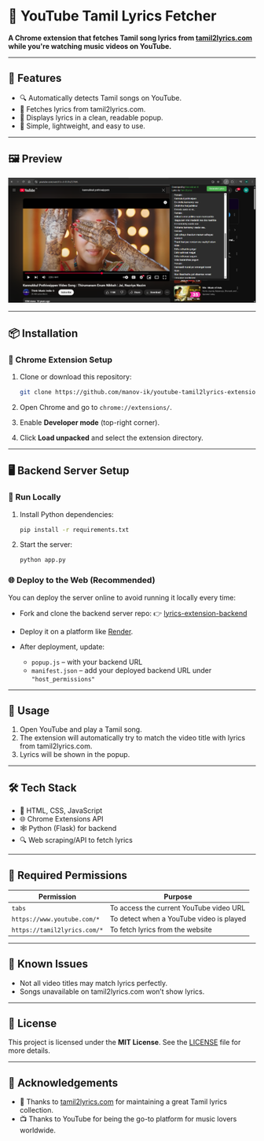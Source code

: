# 🎵 YouTube Tamil Lyrics Fetcher

**A Chrome extension that fetches Tamil song lyrics from [tamil2lyrics.com](https://tamil2lyrics.com) while you're watching music videos on YouTube.**

---

## 🚀 Features

- 🔍 Automatically detects Tamil songs on YouTube.
- 📄 Fetches lyrics from tamil2lyrics.com.
- 💬 Displays lyrics in a clean, readable popup.
- 🧠 Simple, lightweight, and easy to use.

---

## 🖼️ Preview

![Screenshot of the extension](assets/screenshot1.png)

---

## 📦 Installation

### 🔧 Chrome Extension Setup

1. Clone or download this repository:

   ```bash
   git clone https://github.com/manov-ik/youtube-tamil2lyrics-extension-v1.git
   ```

2. Open Chrome and go to `chrome://extensions/`.
3. Enable **Developer mode** (top-right corner).
4. Click **Load unpacked** and select the extension directory.

---

## 🖥️ Backend Server Setup

### 🔨 Run Locally

1. Install Python dependencies:

   ```bash
   pip install -r requirements.txt
   ```

2. Start the server:

   ```bash
   python app.py
   ```

### 🌐 Deploy to the Web (Recommended)

You can deploy the server online to avoid running it locally every time:

- Fork and clone the backend server repo:
  👉 [lyrics-extension-backend](https://github.com/manov-ik/lyrics-extension-backend)

- Deploy it on a platform like [Render](https://render.com).

- After deployment, update:

  - `popup.js` – with your backend URL
  - `manifest.json` – add your deployed backend URL under `"host_permissions"`

---

## 🔧 Usage

1. Open YouTube and play a Tamil song.
2. The extension will automatically try to match the video title with lyrics from tamil2lyrics.com.
3. Lyrics will be shown in the popup.

---

## 🛠️ Tech Stack

- 🧱 HTML, CSS, JavaScript
- 🌐 Chrome Extensions API
- 🕸️ Python (Flask) for backend
- 🔍 Web scraping/API to fetch lyrics

---

## 🧩 Required Permissions

| Permission                   | Purpose                                  |
| ---------------------------- | ---------------------------------------- |
| `tabs`                       | To access the current YouTube video URL  |
| `https://www.youtube.com/*`  | To detect when a YouTube video is played |
| `https://tamil2lyrics.com/*` | To fetch lyrics from the website         |

---

## 🐞 Known Issues

- Not all video titles may match lyrics perfectly.
- Songs unavailable on tamil2lyrics.com won’t show lyrics.

---

## 📄 License

This project is licensed under the **MIT License**.
See the [LICENSE](LICENSE.md) file for more details.

---

## 🙏 Acknowledgements

- 💖 Thanks to [tamil2lyrics.com](https://tamil2lyrics.com) for maintaining a great Tamil lyrics collection.
- 📺 Thanks to YouTube for being the go-to platform for music lovers worldwide.
